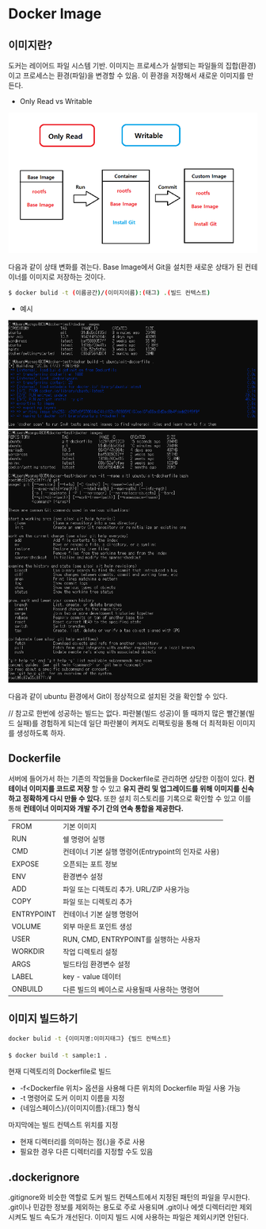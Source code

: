 # Docker Image
## 이미지란?
도커는 레이어드 파일 시스템 기반. 이미지는 프로세스가 실행되는 파일들의 집합(환경)이고 프로세스는 환경(파일)을 변경할 수 있음. 이 환경을 저장해서 새로운 이미지를 만든다.

- Only Read vs Writable
<img src="./images/image_run_commit.png">

다음과 같이 상태 변화를 겪는다. Base Image에서 Git을 설치한 새로운 상태가 된 컨테이너를 이미지로 저장하는 것이다.

```bash
$ docker bulid -t (이름공간)/(이미지이름):(태그) .(빌드 컨텍스트)
```

- 예시    

<img src="./images/docker build 1.png">

<img src="./images/docker build 2.png">

다음과 같이 ubuntu 환경에서 Git이 정상적으로 설치된 것을 확인할 수 있다.

// 참고로 한번에 성공하는 빌드는 없다. 파란불(빌드 성공)이 뜰 때까지 많은 빨간불(빌드 실패)를 경험하게 되는데 일단 파란불이 켜져도 리팩토링을 통해 더 최적화된 이미지를 생성하도록 하자.

## Dockerfile
서버에 들어가서 하는 기존의 작업들을 Dockerfile로 관리하면 상당한 이점이 있다. __컨테이너 이미지를 코드로 저장__ 할 수 있고 __유지 관리 및 업그레이드를 위해 이미지를 신속하고 정확하게 다시 만들 수 있다.__ 또한 설치 히스토리를 기록으로 확인할 수 있고 이를 통해 __컨테이너 이미지와 개발 주기 간의 연속 통합을 제공한다.__

|||
|---|---|
| FROM | 기본 이미지 |
| RUN | 쉘 명령어 실행 |
| CMD | 컨테이너 기본 실행 명령어(Entrypoint의 인자로 사용) |
| EXPOSE | 오픈되는 포트 정보 |
| ENV | 환경변수 설정 |
| ADD | 파일 또는 디렉토리 추가. URL/ZIP 사용가능 |
| COPY | 파일 또는 디렉토리 추가 |
| ENTRYPOINT | 컨테이너 기본 실행 명령어 |
| VOLUME | 외부 마운트 포인트 생성 |
| USER | RUN, CMD, ENTRYPOINT를 실행하는 사용자 |
| WORKDIR | 작업 디렉토리 설정 |
| ARGS | 빌드타임 환경변수 설정 |
| LABEL | key - value 데이터 |
| ONBUILD | 다른 빌드의 베이스로 사용될때 사용하는 명령어 |

## 이미지 빌드하기
```bash
docker bulid -t {이미지명:이미지태그} {빌드 컨텍스트}

$ docker build -t sample:1 .
```
현재 디렉토리의 Dockerfile로 빌드
- -f<Dockerfile 위치> 옵션을 사용해 다른 위치의 Dockerfile 파일 사용 가능
- -t 명령어로 도커 이미지 이름을 지정
- {네임스페이스}/{이미지이름}:{태그} 형식

마지막에는 빌드 컨텍스트 위치를 지정
- 현재 디렉터리를 의미하는 점(.)을 주로 사용
- 필요한 경우 다른 디렉터리를 지정할 수도 있음

## .dockerignore
.gitignore와 비슷한 역할로 도커 빌드 컨텍스트에서 지정된 패턴의 파일을 무시한다. .git이나 민감한 정보를 제외하는 용도로 주로 사용되며 .git이나 에셋 디렉터리만 제외시켜도 빌드 속도가 개선된다. 이미지 빌드 시에 사용하는 파일은 제외시키면 안된다.